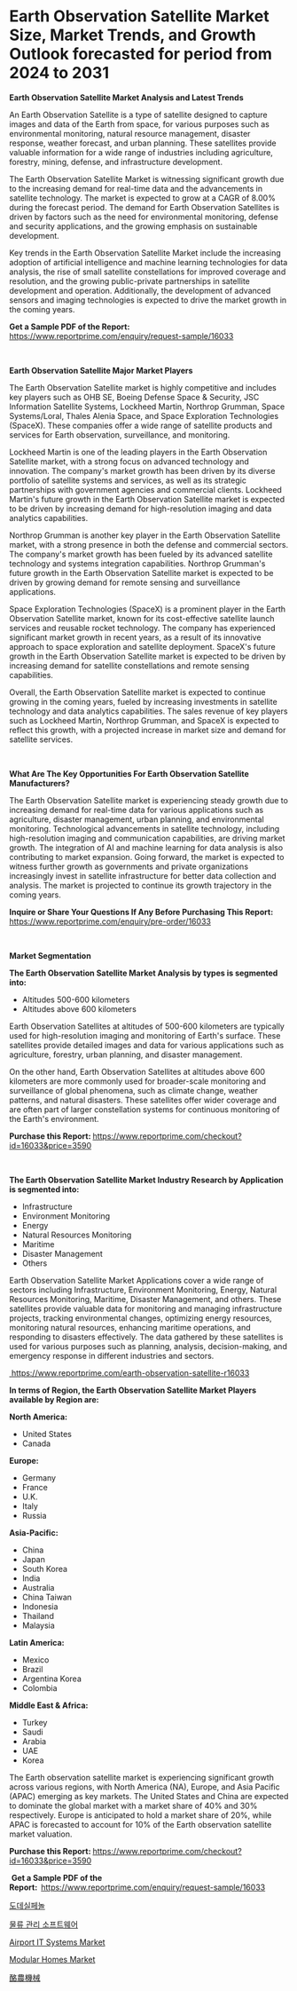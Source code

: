 <p><h1>Earth Observation Satellite Market Size, Market Trends, and Growth Outlook forecasted for period from 2024 to 2031</h1></p><p><strong>Earth Observation Satellite Market Analysis and Latest Trends</strong></p>
<p><p>An Earth Observation Satellite is a type of satellite designed to capture images and data of the Earth from space, for various purposes such as environmental monitoring, natural resource management, disaster response, weather forecast, and urban planning. These satellites provide valuable information for a wide range of industries including agriculture, forestry, mining, defense, and infrastructure development.</p><p>The Earth Observation Satellite Market is witnessing significant growth due to the increasing demand for real-time data and the advancements in satellite technology. The market is expected to grow at a CAGR of 8.00% during the forecast period. The demand for Earth Observation Satellites is driven by factors such as the need for environmental monitoring, defense and security applications, and the growing emphasis on sustainable development.</p><p>Key trends in the Earth Observation Satellite Market include the increasing adoption of artificial intelligence and machine learning technologies for data analysis, the rise of small satellite constellations for improved coverage and resolution, and the growing public-private partnerships in satellite development and operation. Additionally, the development of advanced sensors and imaging technologies is expected to drive the market growth in the coming years.</p></p>
<p><strong>Get a Sample PDF of the Report:&nbsp;</strong> <a href="https://www.reportprime.com/enquiry/request-sample/16033">https://www.reportprime.com/enquiry/request-sample/16033</a></p>
<p>&nbsp;</p>
<p><strong>Earth Observation Satellite Major Market Players</strong></p>
<p><p>The Earth Observation Satellite market is highly competitive and includes key players such as OHB SE, Boeing Defense Space & Security, JSC Information Satellite Systems, Lockheed Martin, Northrop Grumman, Space Systems/Loral, Thales Alenia Space, and Space Exploration Technologies (SpaceX). These companies offer a wide range of satellite products and services for Earth observation, surveillance, and monitoring.</p><p>Lockheed Martin is one of the leading players in the Earth Observation Satellite market, with a strong focus on advanced technology and innovation. The company's market growth has been driven by its diverse portfolio of satellite systems and services, as well as its strategic partnerships with government agencies and commercial clients. Lockheed Martin's future growth in the Earth Observation Satellite market is expected to be driven by increasing demand for high-resolution imaging and data analytics capabilities.</p><p>Northrop Grumman is another key player in the Earth Observation Satellite market, with a strong presence in both the defense and commercial sectors. The company's market growth has been fueled by its advanced satellite technology and systems integration capabilities. Northrop Grumman's future growth in the Earth Observation Satellite market is expected to be driven by growing demand for remote sensing and surveillance applications.</p><p>Space Exploration Technologies (SpaceX) is a prominent player in the Earth Observation Satellite market, known for its cost-effective satellite launch services and reusable rocket technology. The company has experienced significant market growth in recent years, as a result of its innovative approach to space exploration and satellite deployment. SpaceX's future growth in the Earth Observation Satellite market is expected to be driven by increasing demand for satellite constellations and remote sensing capabilities.</p><p>Overall, the Earth Observation Satellite market is expected to continue growing in the coming years, fueled by increasing investments in satellite technology and data analytics capabilities. The sales revenue of key players such as Lockheed Martin, Northrop Grumman, and SpaceX is expected to reflect this growth, with a projected increase in market size and demand for satellite services.</p></p>
<p>&nbsp;</p>
<p><strong>What Are The Key Opportunities For Earth Observation Satellite Manufacturers?</strong></p>
<p><p>The Earth Observation Satellite market is experiencing steady growth due to increasing demand for real-time data for various applications such as agriculture, disaster management, urban planning, and environmental monitoring. Technological advancements in satellite technology, including high-resolution imaging and communication capabilities, are driving market growth. The integration of AI and machine learning for data analysis is also contributing to market expansion. Going forward, the market is expected to witness further growth as governments and private organizations increasingly invest in satellite infrastructure for better data collection and analysis. The market is projected to continue its growth trajectory in the coming years.</p></p>
<p><strong>Inquire or Share Your Questions If Any Before Purchasing This Report:</strong> <a href="https://www.reportprime.com/enquiry/pre-order/16033">https://www.reportprime.com/enquiry/pre-order/16033</a></p>
<p>&nbsp;</p>
<p><strong>Market Segmentation</strong></p>
<p><strong>The Earth Observation Satellite Market Analysis by types is segmented into:</strong></p>
<p><ul><li>Altitudes 500-600 kilometers</li><li>Altitudes above 600 kilometers</li></ul></p>
<p><p>Earth Observation Satellites at altitudes of 500-600 kilometers are typically used for high-resolution imaging and monitoring of Earth's surface. These satellites provide detailed images and data for various applications such as agriculture, forestry, urban planning, and disaster management. </p><p>On the other hand, Earth Observation Satellites at altitudes above 600 kilometers are more commonly used for broader-scale monitoring and surveillance of global phenomena, such as climate change, weather patterns, and natural disasters. These satellites offer wider coverage and are often part of larger constellation systems for continuous monitoring of the Earth's environment.</p></p>
<p><strong>Purchase this Report:&nbsp;</strong><a href="https://www.reportprime.com/checkout?id=16033&price=3590">https://www.reportprime.com/checkout?id=16033&price=3590</a></p>
<p>&nbsp;</p>
<p><strong>The Earth Observation Satellite Market Industry Research by Application is segmented into:</strong></p>
<p><ul><li>Infrastructure</li><li>Environment Monitoring</li><li>Energy</li><li>Natural Resources Monitoring</li><li>Maritime</li><li>Disaster Management</li><li>Others</li></ul></p>
<p><p>Earth Observation Satellite Market Applications cover a wide range of sectors including Infrastructure, Environment Monitoring, Energy, Natural Resources Monitoring, Maritime, Disaster Management, and others. These satellites provide valuable data for monitoring and managing infrastructure projects, tracking environmental changes, optimizing energy resources, monitoring natural resources, enhancing maritime operations, and responding to disasters effectively. The data gathered by these satellites is used for various purposes such as planning, analysis, decision-making, and emergency response in different industries and sectors.</p></p>
<p><a href="https://www.reportprime.com/earth-observation-satellite-r16033">&nbsp;https://www.reportprime.com/earth-observation-satellite-r16033</a></p>
<p><strong>In terms of Region, the Earth Observation Satellite Market Players available by Region are:</strong></p>
<p>
    <p> <strong> North America: </strong>
        <ul>
            <li>United States</li>
            <li>Canada</li>
        </ul>
        </p> 
    <p> <strong> Europe: </strong>
        <ul>
            <li>Germany</li>
            <li>France</li>
            <li>U.K.</li>
            <li>Italy</li>
            <li>Russia</li>
        </ul>
        </p> 
    <p> <strong> Asia-Pacific: </strong>
        <ul>
            <li>China</li>
            <li>Japan</li>
            <li>South Korea</li>
            <li>India</li>
            <li>Australia</li>
            <li>China Taiwan</li>
            <li>Indonesia</li>
            <li>Thailand</li>
            <li>Malaysia</li>
        </ul>
        </p> 
    <p> <strong> Latin America: </strong>
        <ul>
            <li>Mexico</li>
            <li>Brazil</li>
            <li>Argentina Korea</li>
            <li>Colombia</li>
        </ul>
        </p> 
    <p> <strong> Middle East & Africa: </strong>
        <ul>
            <li>Turkey</li>
            <li>Saudi</li>
            <li>Arabia</li>
            <li>UAE</li>
            <li>Korea</li>
        </ul>
    </p>
    </p>
<p><p>The Earth observation satellite market is experiencing significant growth across various regions, with North America (NA), Europe, and Asia Pacific (APAC) emerging as key markets. The United States and China are expected to dominate the global market with a market share of 40% and 30% respectively. Europe is anticipated to hold a market share of 20%, while APAC is forecasted to account for 10% of the Earth observation satellite market valuation.</p></p>
<p><strong>Purchase this Report: </strong><a href="https://www.reportprime.com/checkout?id=16033&price=3590">https://www.reportprime.com/checkout?id=16033&price=3590</a></p>
<p>&nbsp;<strong>Get a Sample PDF of the Report:&nbsp;&nbsp;</strong><a href="https://www.reportprime.com/enquiry/request-sample/16033">https://www.reportprime.com/enquiry/request-sample/16033</a></p>
<p><strong></strong></p>
<p><p><a href="https://github.com/Maeennan456456/Market-Research-Report-List-1/blob/main/809116523864.md">도데실페놀</a></p><p><a href="https://github.com/vsap75a286l/Market-Research-Report-List-1/blob/main/353968223863.md">물류 관리 소프트웨어</a></p><p><a href="https://github.com/wusalecollins540tpqoz/Market-Research-Report-List-2/blob/main/airport-it-systems-market.md">Airport IT Systems Market</a></p><p><a href="https://issuu.com/reportprime-2/docs/modular-homes-market-size-2030.pptx">Modular Homes Market</a></p><p><a href="https://medium.com/@kelsitorphy644/%E4%B9%B3%E8%A3%BD%E5%93%81%E6%A9%9F%E6%A2%B0%E5%B8%82%E5%A0%B4%E5%88%86%E6%9E%90-%E3%81%9D%E3%81%AEcagr-%E5%B8%82%E5%A0%B4%E3%82%BB%E3%82%B0%E3%83%A1%E3%83%B3%E3%83%86%E3%83%BC%E3%82%B7%E3%83%A7%E3%83%B3-%E3%81%8A%E3%82%88%E3%81%B3%E3%82%B0%E3%83%AD%E3%83%BC%E3%83%90%E3%83%AB%E7%94%A3%E6%A5%AD%E6%A6%82%E8%A6%81-024f1c7ba8dd">酪農機械</a></p></p>